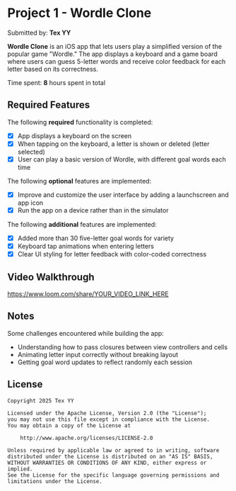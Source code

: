 # Project 1 - Wordle Clone

Submitted by: **Tex YY**

**Wordle Clone** is an iOS app that lets users play a simplified version of the popular game "Wordle." The app displays a keyboard and a game board where users can guess 5-letter words and receive color feedback for each letter based on its correctness.

Time spent: **8** hours spent in total

## Required Features

The following **required** functionality is completed:

- [x] App displays a keyboard on the screen
- [x] When tapping on the keyboard, a letter is shown or deleted (letter selected)
- [x] User can play a basic version of Wordle, with different goal words each time

The following **optional** features are implemented:

- [x] Improve and customize the user interface by adding a launchscreen and app icon
- [x] Run the app on a device rather than in the simulator

The following **additional** features are implemented:

- [x] Added more than 30 five-letter goal words for variety
- [x] Keyboard tap animations when entering letters
- [x] Clear UI styling for letter feedback with color-coded correctness

## Video Walkthrough

https://www.loom.com/share/YOUR_VIDEO_LINK_HERE  
<!-- Replace the above with your actual video URL -->

## Notes

Some challenges encountered while building the app:
- Understanding how to pass closures between view controllers and cells
- Animating letter input correctly without breaking layout
- Getting goal word updates to reflect randomly each session

## License

    Copyright 2025 Tex YY

    Licensed under the Apache License, Version 2.0 (the "License");
    you may not use this file except in compliance with the License.
    You may obtain a copy of the License at

        http://www.apache.org/licenses/LICENSE-2.0

    Unless required by applicable law or agreed to in writing, software
    distributed under the License is distributed on an "AS IS" BASIS,
    WITHOUT WARRANTIES OR CONDITIONS OF ANY KIND, either express or implied.
    See the License for the specific language governing permissions and
    limitations under the License.
